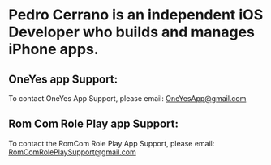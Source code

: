 # Pedro Cerrano is an independent iOS Developer who builds and manages iPhone apps.

## OneYes app Support:
To contact OneYes App Support, please email: OneYesApp@gmail.com

## Rom Com Role Play app Support:
To contact the RomCom Role Play App Support, please email: RomComRolePlaySupport@gmail.com
